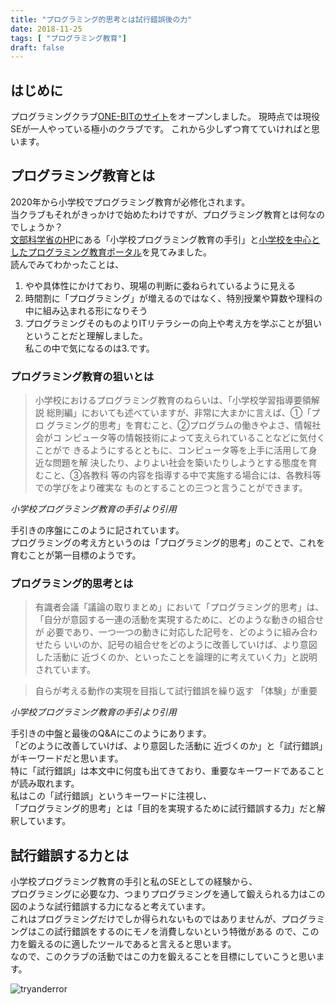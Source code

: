 ```yaml
---
title: "プログラミング的思考とは試行錯誤後の力"
date: 2018-11-25
tags: [ "プログラミング教育"]
draft: false
---
```


## はじめに
プログラミングクラブ[ONE-BITのサイト](https://one-bit.net)をオープンしました。
現時点では現役SEが一人やっている極小のクラブです。
これから少しずつ育てていければと思います。

## プログラミング教育とは
2020年から小学校でプログラミング教育が必修化されます。  
当クラブもそれがきっかけで始めたわけですが、プログラミング教育とは何なのでしょうか？  
[文部科学省のHP](http://www.mext.go.jp/a_menu/shotou/zyouhou/detail/1403162.htm)にある「小学校プログラミング教育の手引」と[小学校を中心としたプログラミング教育ポータル](https://miraino-manabi.jp/)を見てみました。  
読んでみてわかったことは、  
 1. やや具体性にかけており、現場の判断に委ねられているように見える  
 2. 時間割に「プログラミング」が増えるのではなく、特別授業や算数や理科の中に組み込まれる形になりそう  
 3. プログラミングそのものよりITリテラシーの向上や考え方を学ぶことが狙い  
ということだと理解しました。  
私この中で気になるのは3.です。  

### プログラミング教育の狙いとは
>小学校におけるプログラミング教育のねらいは、「小学校学習指導要領解 説 総則編」においても述べていますが、非常に大まかに言えば、①「プロ グラミング的思考」を育むこと、②プログラムの働きやよさ、情報社会がコ ンピュータ等の情報技術によって支えられていることなどに気付くことがで きるようにするとともに、コンピュータ等を上手に活用して身近な問題を解 決したり、よりよい社会を築いたりしようとする態度を育むこと、③各教科 等の内容を指導する中で実施する場合には、各教科等での学びをより確実な ものとすることの三つと言うことができます。
  
*小学校プログラミング教育の手引より引用*

手引きの序盤にこのように記されています。  
プログラミングの考え方というのは「プログラミング的思考」のことで、これを育むことが第一目標のようです。  

### プログラミング的思考とは

>有識者会議「議論の取りまとめ」において「プログラミング的思考」は、 「自分が意図する一連の活動を実現するために、どのような動きの組合せが 必要であり、一つ一つの動きに対応した記号を、どのように組み合わせたら いいのか、記号の組合せをどのように改善していけば、より意図した活動に 近づくのか、といったことを論理的に考えていく力」と説明されています。  

>自らが考える動作の実現を目指して試行錯誤を繰り返す 「体験」が重要  

*小学校プログラミング教育の手引より引用*

手引きの中盤と最後のQ&Aにこのようにあります。  
「どのように改善していけば、より意図した活動に 近づくのか」と「試行錯誤」がキーワードだと思います。  
特に「試行錯誤」は本文中に何度も出てきており、重要なキーワードであることが読み取れます。  
私はこの「試行錯誤」というキーワードに注視し、  
「プログラミング的思考」とは「目的を実現するために試行錯誤する力」だと解釈しています。  

## 試行錯誤する力とは
小学校プログラミング教育の手引と私のSEとしての経験から、  
プログラミングに必要な力、つまりプログラミングを通して鍛えられる力はこの図のような試行錯誤する力になると考えています。  
これはプログラミングだけでしか得られないものではありませんが、プログラミングはこの試行錯誤をするのにモノを消費しないという特徴がある  ので、この力を鍛えるのに適したツールであると言えると思います。  
なので、このクラブの活動ではこの力を鍛えることを目標にしていこうと思います。  

![tryanderror](/image/tryanderror.png)